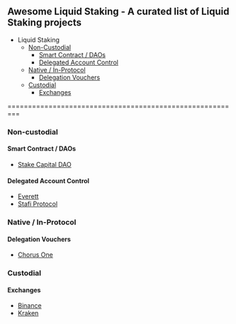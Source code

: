## Awesome Liquid Staking - A curated list of Liquid Staking projects

- Liquid Staking
  - [Non-Custodial](#non-custodial)
    - [Smart Contract / DAOs](#smart-contract-daos)
    - [Delegated Account Control](#delegated-account-control)
  - [Native / In-Protocol](#native-in-protocol)
    - [Delegation Vouchers](#delegation-vouchers)
  - [Custodial](#non-custodial)
    - [Exchanges](#exchanges)
  




=========================================================







### Non-custodial

#### Smart Contract / DAOs
- [Stake Capital DAO](https://medium.com/stakecapital/introducing-stake-dao-by-stake-capital-claiming-future-yield-revenue-7059e0781328)

#### Delegated Account Control
- [Everett](https://www.everett.zone/)
- [Stafi Protocol](https://docs.stafi.io/)




### Native / In-Protocol

#### Delegation Vouchers
- [Chorus One](https://blog.chorus.one/delegation-vouchers/)




### Custodial

#### Exchanges
- [Binance](https://www.binance.com/nl/staking)
- [Kraken](https://www.kraken.com/en-us/features/staking-coins)

